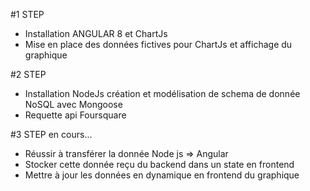 #1 STEP 

 - Installation ANGULAR 8 et ChartJs 
 - Mise en place des données fictives pour ChartJs et affichage du           graphique

 #2 STEP

 - Installation NodeJs création et modélisation de schema de donnée NoSQL     avec Mongoose
 - Requette api Foursquare 

 #3 STEP en cours...

  - Réussir à transférer la donnée Node js => Angular 
  - Stocker cette donnée reçu du backend dans un state en frontend
  - Mettre à jour les données en dynamique en frontend du graphique
